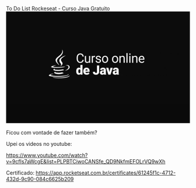 To Do List Rockeseat - Curso Java Gratuito
<img src="https://github.com/leckliss/todolist-rockeseat/blob/main/cursojava.png">

Ficou com vontade de fazer também? 

Upei os videos no youtube: 

https://www.youtube.com/watch?v=9cfIs7aWcgE&list=PLPBTCiwoCANSfe_QD9NkfmEFOLrVQ9wXh



Certificado: 
https://app.rocketseat.com.br/certificates/61245f1c-4712-432d-9c90-084c6625b209
